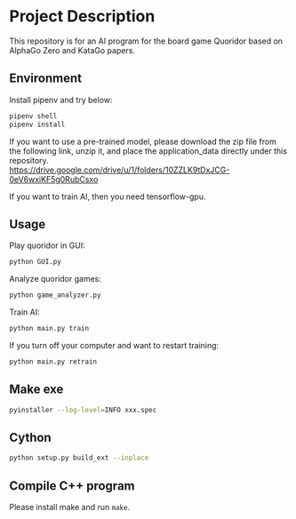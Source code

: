 # Project Description

This repository is for an AI program for the board game Quoridor based on AlphaGo Zero and KataGo papers.

## Environment

Install pipenv and try below:

```sh
pipenv shell
pipenv install
```


If you want to use a pre-trained model, please download the zip file from the following link, unzip it, and place the application_data directly under this repository.  
https://drive.google.com/drive/u/1/folders/10ZZLK9tDxJCG-0eV6wxiKF5g0RubCsxo

If you want to train AI, then you need tensorflow-gpu.

## Usage

Play quoridor in GUI:

```sh
python GUI.py
```

Analyze quoridor games:

```sh
python game_analyzer.py
```

Train AI:

```sh
python main.py train
```

If you turn off your computer and want to restart training:

```sh
python main.py retrain
```

## Make exe

```sh
pyinstaller --log-level=INFO xxx.spec
```

## Cython

```sh
python setup.py build_ext --inplace
```

## Compile C++ program

Please install make and run ```make```.
